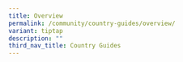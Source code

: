 ```yaml
---
title: Overview
permalink: /community/country-guides/overview/
variant: tiptap
description: ""
third_nav_title: Country Guides
---
```

